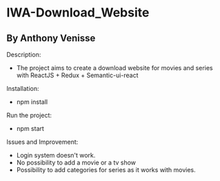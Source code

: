 # IWA-Download_Website
## By Anthony Venisse

Description:

- The project aims to create a download website for movies and series with ReactJS + Redux + Semantic-ui-react

Installation:

- npm install

Run the project:

- npm start

Issues and Improvement:

- Login system doesn't work.
- No possibility to add a movie or a tv show
- Possibility to add categories for series as it works with movies.





